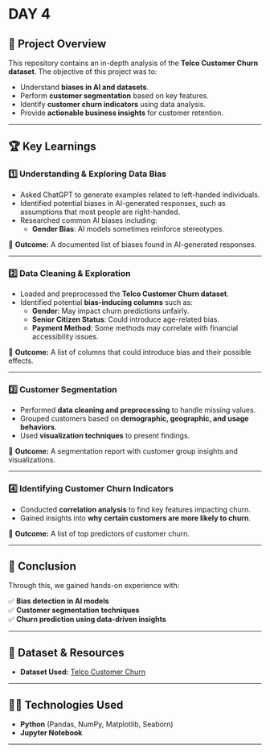 # DAY 4

## 📌 Project Overview
This repository contains an in-depth analysis of the **Telco Customer Churn dataset**. The objective of this project was to:
- Understand **biases in AI and datasets**.
- Perform **customer segmentation** based on key features.
- Identify **customer churn indicators** using data analysis.
- Provide **actionable business insights** for customer retention.

---

## 🏆 Key Learnings

### **1️⃣ Understanding & Exploring Data Bias**
- Asked ChatGPT to generate examples related to left-handed individuals.
- Identified potential biases in AI-generated responses, such as assumptions that most people are right-handed.
- Researched common AI biases including:
  - **Gender Bias**: AI models sometimes reinforce stereotypes.

📌 **Outcome:** A documented list of biases found in AI-generated responses.

---

### **2️⃣ Data Cleaning & Exploration**
- Loaded and preprocessed the **Telco Customer Churn dataset**.
- Identified potential **bias-inducing columns** such as:
  - **Gender**: May impact churn predictions unfairly.
  - **Senior Citizen Status**: Could introduce age-related bias.
  - **Payment Method**: Some methods may correlate with financial accessibility issues.

📌 **Outcome:** A list of columns that could introduce bias and their possible effects.

---

### **3️⃣ Customer Segmentation**
- Performed **data cleaning and preprocessing** to handle missing values.
- Grouped customers based on **demographic, geographic, and usage behaviors**.
- Used **visualization techniques**  to present findings.

📌 **Outcome:** A segmentation report with customer group insights and visualizations.

---

### **4️⃣ Identifying Customer Churn Indicators**
- Conducted **correlation analysis** to find key features impacting churn.
- Gained insights into **why certain customers are more likely to churn**.

📌 **Outcome:** A list of top predictors of customer churn.

---

## 🚀 Conclusion
Through this, we gained hands-on experience with:

✅ **Bias detection in AI models**  
✅ **Customer segmentation techniques**  
✅ **Churn prediction using data-driven insights**  

---

## 📂 Dataset & Resources
- **Dataset Used:** [Telco Customer Churn](https://huggingface.co/datasets/aai510-group1/telco-customer-churn)
---

## 👩‍💻 Technologies Used
- **Python** (Pandas, NumPy, Matplotlib, Seaborn)
- **Jupyter Notebook**
---
